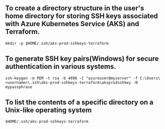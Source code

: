 ## To create a directory structure in the user's home directory for storing SSH keys associated with Azure Kubernetes Service (AKS) and Terraform.
```
mkdir -p $HOME/.ssh/aks-prod-sshkeys-terraform
```

## To generate SSH key pairs(Windows) for secure authentication in various systems.
```
ssh-keygen -m PEM -t rsa -b 4096 -C "azureuser@myserver" -f C:\Users\<username>\.ssh\aks-prod-sshkeys-terraform\aksprodsshkey -N mypassphrase
```

## To list the contents of a specific directory on a Unix-like operating system
```
$HOME/.ssh/aks-prod-sshkeys-terraform
```
